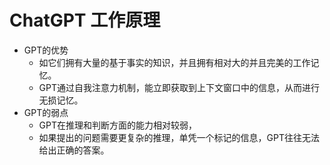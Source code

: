 # ChatGPT 工作原理

- GPT的优势
  - 如它们拥有大量的基于事实的知识，并且拥有相对大的并且完美的工作记忆。
  - GPT通过自我注意力机制，能立即获取到上下文窗口中的信息，从而进行无损记忆。
- GPT的弱点
  - GPT在推理和判断方面的能力相对较弱，
  - 如果提出的问题需要更复杂的推理，单凭一个标记的信息，GPT往往无法给出正确的答案。
